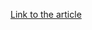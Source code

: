 [Link to the article](https://zdnet.com/article/127-million-user-records-from-8-companies-put-up-for-sale-on-the-dark-web/)
